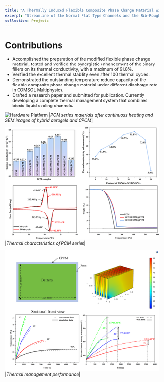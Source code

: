 ```yaml
---
title: "A Thermally Induced Flexible Composite Phase Change Material with Boron Nitride Nanosheets/carbon Nanotubes Modified Skeleton for Battery Thermal Management"
excerpt: "Streamline of the Normal Flat Type Channels and the Rib-Roughened Channels 1<br/><img src='/images/Figure30.png'>"
collection: Projects
---
```

Contributions
======
* Accomplished the preparation of the modified flexible phase change material, tested and verified the synergistic enhancement of the binary fillers on its thermal conductivity, with a maximum of 91.8%.
* Verified the excellent thermal stability even after 100 thermal cycles.
* Demonstrated the outstanding temperature reduce capacity of the flexible composite phase change material under different discharge rate in COMSOL Multiphysics.
* Drafted a research paper and submitted for publication. Currently developing a complete thermal management system that combines bionic liquid cooling channels.

![Hardware Platform](/images/Figure31.png)
|*PCM series materials after continuous heating and SEM images of hybrid aerogels and CPCM*|

![Hardware Platform](/images/Figure32.png)
|*Thermal characteristics of PCM series*|

![Hardware Platform](/images/Figure33.png)
|*Thermal management performance*|
